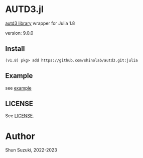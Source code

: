 # AUTD3.jl

[autd3 library](https://github.com/shinolab/autd3) wrapper for Julia 1.8

version: 9.0.0

## Install

```
(v1.8) pkg> add https://github.com/shinolab/autd3.git:julia
```

## Example

see [example](./example)

## LICENSE

See [LICENSE](https://github.com/shinolab/autd3/blob/master/LICENSE).

# Author

Shun Suzuki, 2022-2023

